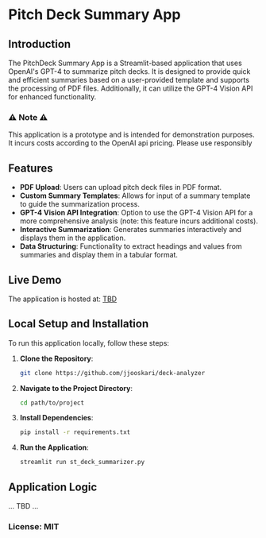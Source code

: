 # Pitch Deck Summary App

## Introduction
The PitchDeck Summary App is a Streamlit-based application that uses OpenAI's GPT-4 to summarize pitch decks. It is designed to provide quick and efficient summaries based on a user-provided template and supports the processing of PDF files. Additionally, it can utilize the GPT-4 Vision API for enhanced functionality.

### ⚠️ Note ⚠️

This application is a prototype and is intended for demonstration purposes. It incurs costs according to the OpenAI api pricing. Please use responsibly
## Features
- **PDF Upload**: Users can upload pitch deck files in PDF format.
- **Custom Summary Templates**: Allows for input of a summary template to guide the summarization process.
- **GPT-4 Vision API Integration**: Option to use the GPT-4 Vision API for a more comprehensive analysis (note: this feature incurs additional costs).
- **Interactive Summarization**: Generates summaries interactively and displays them in the application.
- **Data Structuring**: Functionality to extract headings and values from summaries and display them in a tabular format.

## Live Demo
The application is hosted at: [TBD](TBD)

## Local Setup and Installation
To run this application locally, follow these steps:

1. **Clone the Repository**:
   ```bash
   git clone https://github.com/jjooskari/deck-analyzer
2. **Navigate to the Project Directory**:
   ```bash
   cd path/to/project
3. **Install Dependencies**:
   ```bash
   pip install -r requirements.txt
4. **Run the Application**:
   ```bash
   streamlit run st_deck_summarizer.py

## Application Logic
... TBD ...

### License: MIT
   
